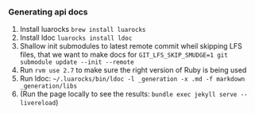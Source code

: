 ### Generating api docs

1. Install luarocks `brew install luarocks`
2. Install ldoc `luarocks install ldoc`
3. Shallow init submodules to latest remote commit wheil skipping LFS files, that we want to make docs for `GIT_LFS_SKIP_SMUDGE=1 git submodule update --init --remote`
4. Run `rvm use 2.7` to make sure the right version of Ruby is being used
5. Run ldoc: `~/.luarocks/bin/ldoc -l _generation -x .md -f markdown _generation/libs`
6. (Run the page locally to see the results: `bundle exec jekyll serve --livereload`)
